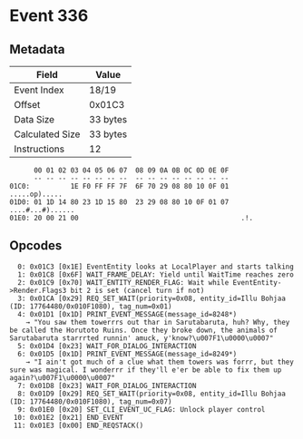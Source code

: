 # Event 336

## Metadata

| Field           | Value    |
|-----------------|----------|
| Event Index     | 18/19    |
| Offset          | 0x01C3   |
| Data Size       | 33 bytes |
| Calculated Size | 33 bytes |
| Instructions    | 12       |

```
      00 01 02 03 04 05 06 07  08 09 0A 0B 0C 0D 0E 0F
      -- -- -- -- -- -- -- --  -- -- -- -- -- -- -- --
01C0:          1E F0 FF FF 7F  6F 70 29 08 80 10 0F 01     .....op).....
01D0: 01 1D 14 80 23 1D 15 80  23 29 08 80 10 0F 01 07  ....#...#)......
01E0: 20 00 21 00                                        .!.            
```

## Opcodes

```
  0: 0x01C3 [0x1E] EventEntity looks at LocalPlayer and starts talking
  1: 0x01C8 [0x6F] WAIT_FRAME_DELAY: Yield until WaitTime reaches zero
  2: 0x01C9 [0x70] WAIT_ENTITY_RENDER_FLAG: Wait while EventEntity->Render.Flags3 bit 2 is set (cancel turn if not)
  3: 0x01CA [0x29] REQ_SET_WAIT(priority=0x08, entity_id=Illu Bohjaa (ID: 17764480/0x010F1080), tag_num=0x01)
  4: 0x01D1 [0x1D] PRINT_EVENT_MESSAGE(message_id=8248*)
    → "You saw them towerrrs out thar in Sarutabaruta, huh? Why, they be called the Horutoto Ruins. Once they broke down, the animals of Sarutabaruta starrrted runnin' amuck, y'know?\u007F1\u0000\u0007"
  5: 0x01D4 [0x23] WAIT_FOR_DIALOG_INTERACTION
  6: 0x01D5 [0x1D] PRINT_EVENT_MESSAGE(message_id=8249*)
    → "I ain't got much of a clue what them towers was forrr, but they sure was magical. I wonderrr if they'll e'er be able to fix them up again?\u007F1\u0000\u0007"
  7: 0x01D8 [0x23] WAIT_FOR_DIALOG_INTERACTION
  8: 0x01D9 [0x29] REQ_SET_WAIT(priority=0x08, entity_id=Illu Bohjaa (ID: 17764480/0x010F1080), tag_num=0x07)
  9: 0x01E0 [0x20] SET_CLI_EVENT_UC_FLAG: Unlock player control
 10: 0x01E2 [0x21] END_EVENT
 11: 0x01E3 [0x00] END_REQSTACK()
```

